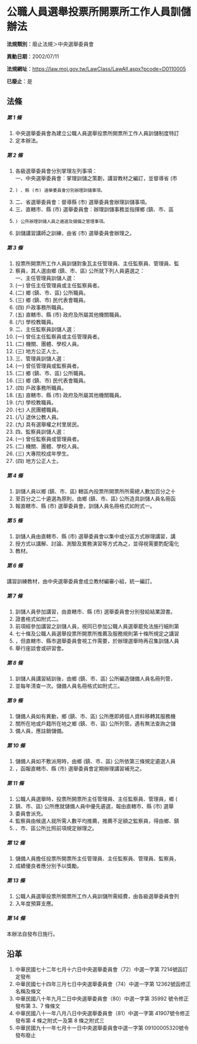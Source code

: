 # 公職人員選舉投票所開票所工作人員訓儲辦法

**法規類別**：廢止法規＞中央選舉委員會

**異動日期**：2002/07/11  

**法規網址**：https://law.moj.gov.tw/LawClass/LawAll.aspx?pcode=D0110005

**已廢止**：是



## 法條
##### 第 1 條
1. 中央選舉委員會為建立公職人員選舉投票所開票所工作人員訓儲制度特訂
1. 定本辦法。

##### 第 2 條
1. 各級選舉委員會分別掌理左列事項：  
一、中央選舉委員會：掌理訓儲之策劃，講習教材之編訂，並督導省 (市
1.     ) 、縣 (市) 選舉委員會分別辦理訓儲事項。
1. 二、省選舉委員會：督導縣 (市) 選舉委員會辦理訓儲事項。
1. 三、直轄市、縣 (市) 選舉委員會：辦理訓儲事務並指揮鄉 (鎮、市、區
1.     ) 公所辦理訓儲人員之遴選及儲備之管理事項。
1. 訓儲講習講師之訓練，由省 (市) 選舉委員會辦理之。

##### 第 3 條
1. 投票所開票所工作人員訓儲對象瓦主任管理員、主任監察員、管理員、監
1. 察員，其人選由鄉 (鎮、市、區) 公所就下列人員遴選之：  
一、主任管理員訓儲人選：
1.  (一) 曾任主任管理員或主任監察員者。
1.  (二) 鄉 (鎮、市、區) 公所職員。
1.  (三) 鄉 (鎮、市) 民代表會職員。
1.  (四) 戶政事務所職員。
1.  (五) 直轄市、縣 (市) 政府及所屬其他機關職員。
1.  (六) 學校教職員。
1. 二、主任監察員訓儲人選：
1.  (一) 曾任主任監察員或主任管理員者。
1.  (二) 機關、團體、學校人員。
1.  (三) 地方公正人士。
1. 三、管理員訓儲人選：
1.  (一) 曾任管理員或監察員者。
1.  (二) 鄉 (鎮、市、區) 公所職員。
1.  (三) 鄉 (鎮、市) 民代表會職員。
1.  (四) 戶政事務所職員。
1.  (五) 直轄市、縣 (市) 政府及所屬其他機關職員。
1.  (六) 學校教職員。
1.  (七) 人民團體職員。
1.  (八) 退休公教人員。
1.  (九) 具有選舉權之村里居民。
1. 四、監察員訓儲人選：
1.  (一) 曾任監察員或管理員者。
1.  (二) 機關、團體、學校人員。
1.  (三) 大專院校成年學生。
1.  (四) 地方公正人士。

##### 第 4 條
1. 訓儲人員以鄉 (鎮、市、區) 轄區內投票所開票所所需總人數加百分之十
1. 至百分之二十遴選為原則，由鄉 (鎮、市、區) 公所造具訓儲人員名冊函
1. 報直轄市、縣 (市) 選舉委員會。訓儲人員名冊格式如附式一。

##### 第 5 條
1. 訓儲人員由直轄市、縣 (市) 選舉委員會以集中或分區方式辦理講習，講
1. 授方式以講解、討論、測驗及實務演習等方式為之，並得視需要酌配電化
1. 教材。

##### 第 6 條
講習訓練教材，由中央選舉委員會成立教材編審小組，統一編訂。

##### 第 7 條
1. 訓儲人員參加講習，由直轄市、縣 (市) 選舉委員會分別發給結業證書。
1. 證書格式如附式二。
1. 前項經參加講習之訓儲人員，視同已參加公職人員選舉罷免法施行細則第
1. 七十條及公職人員選舉投票所開票所推薦及服務規則第十條所規定之講習
1. ，但直轄市、縣市選舉委員會視工作需要，於辦理選舉時再召集訓儲人員
1. 舉行座談會或研習會。

##### 第 8 條
1. 訓儲人員講習結訓後，由鄉 (鎮、市、區) 公所編造儲備人員名冊列管，
1. 並每年清查一次。儲備人員名冊格式如附式三。

##### 第 9 條
1. 儲備人員如有異動，鄉 (鎮、市、區) 公所應即將個人資料移轉其服務機
1. 關所在地或戶籍所在地之鄉 (鎮、市、區) 公所列管。遇有無法查詢之儲
1. 備人員，應註銷儲備。

##### 第 10 條
1. 儲備人員如不敷派用時，由鄉 (鎮、市、區) 公所依第三條規定遴選人員
1. ，函報直轄市、縣 (市) 選舉委員會定期辦理講習補充之。

##### 第 11 條
1. 公職人員選舉時，投票所開票所主任管理員、主任監察員、管理員，鄉 (
1. 鎮、市、區) 公所應就儲備人員中優先遴選，報由直轄市、縣 (市) 選舉
1. 委員會派充。
1. 監察員由候選人就所需人數平均推薦，推薦不足額之監察員，得由鄉、鎮
1. 、市、區公所比照前項規定辦理之。

##### 第 12 條
1. 儲備人員擔任投票所開票所主任管理員、主任監察員、管理員、監察員，
1. 成績優良者應分別予以獎勵。

##### 第 13 條
1. 公職人員選舉投票所開票所工作人員訓儲所需經費，由各級選舉委員會列
1. 入年度預算支應。

##### 第 14 條
本辦法自發布日施行。

## 沿革
1. 中華民國七十二年七月十六日中央選舉委員會（72）中選一字第 7214號函訂定發布
1. 中華民國七十四年三月七日中央選舉委員會（74）中選一字第 12362號函修正名稱及條文
1. 中華民國八十年九月二日中央選舉委員會（80）中選一字第 35992  號令修正發布第 3、7 條條文
1. 中華民國八十一年八月八日中央選舉委員會（81）中選一字第 41907號令修正發布第 4  條之附式一及第 8  條之附式三
1. 中華民國九十一年七月十一日中央選舉委員會中選一字第 09100005320號令發布廢止

